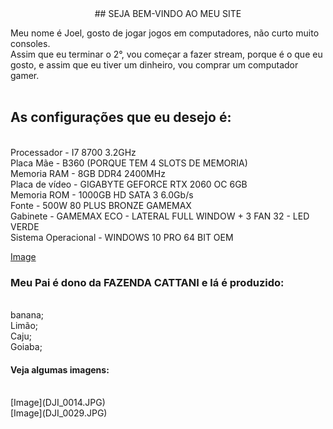 <center>## SEJA BEM-VINDO AO MEU SITE</center>

Meu nome é Joel, gosto de jogar jogos em computadores, não curto muito consoles.<br>
Assim que eu terminar o 2°, vou começar a fazer stream, porque é o que eu gosto, e assim que eu tiver um dinheiro, vou comprar um computador gamer.<br><br>
<h2>As configurações que eu desejo é:</h2><br>
Processador - I7 8700 3.2GHz<br>
Placa Mãe - B360 (PORQUE TEM 4 SLOTS DE MEMORIA)<br>
Memoria RAM - 8GB DDR4 2400MHz<br> 
Placa de vídeo - GIGABYTE GEFORCE RTX 2060 OC 6GB<br>
Memoria ROM - 1000GB HD SATA 3 6.0Gb/s<br>
Fonte - 500W 80 PLUS BRONZE GAMEMAX<br>
Gabinete - GAMEMAX ECO - LATERAL FULL WINDOW + 3 FAN 32 - LED VERDE<br>
Sistema Operacional - WINDOWS 10 PRO 64 BIT OEM<br>

[Image](IMA.png)

<h3>Meu Pai é dono da FAZENDA CATTANI e lá é produzido:</h3><br>
banana;<br>
Limão;<br>
Caju;<br>
Goiaba;<br>

<h4>Veja algumas imagens:</h4><br>
[Image](DJI_0014.JPG)<br>
[Image](DJI_0029.JPG)<br>





```

